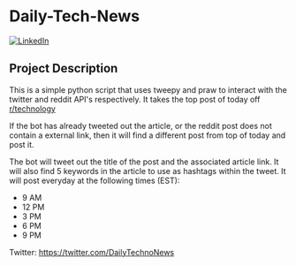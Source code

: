 # Daily-Tech-News

[![LinkedIn](https://img.shields.io/badge/LinkedIn-0077B5?style=for-the-badge&logo=linkedin&logoColor=white&style=flat-square)](https://www.linkedin.com/in/ankushmadharha/)

## Project Description
This is a simple python script that uses tweepy and praw to interact with the twitter and reddit API's respectively. It takes the top post of today off [r/technology](https://www.reddit.com/r/technology/)

If the bot has already tweeted out the article, or the reddit post does not contain a external link, then it will find a different post from top of today and post it.

The bot will tweet out the title of the post and the associated article link. It will also find 5 keywords in the article to use as hashtags within the tweet. It will post everyday at the following times (EST):

- 9 AM
- 12 PM
- 3 PM
- 6 PM
- 9 PM

Twitter: https://twitter.com/DailyTechnoNews

